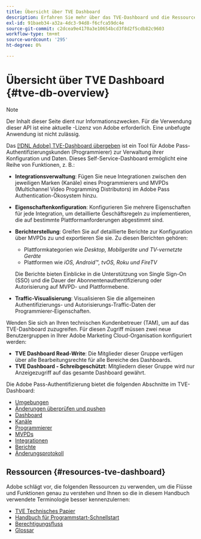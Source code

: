 ```yaml
---
title: Übersicht über TVE Dashboard
description: Erfahren Sie mehr über das TVE-Dashboard und die Ressourcen.
exl-id: 91baeb34-a32a-4dc3-94d8-f6cfca59dc4e
source-git-commit: c2dcea9e4170a3e10654bcd3f8d2f5cdb82c9603
workflow-type: tm+mt
source-wordcount: '295'
ht-degree: 0%

---
```


# Übersicht über TVE Dashboard {#tve-db-overview}

>[!NOTE]
>
>Der Inhalt dieser Seite dient nur Informationszwecken. Für die Verwendung dieser API ist eine aktuelle -Lizenz von Adobe erforderlich. Eine unbefugte Anwendung ist nicht zulässig.

Das [[!DNL Adobe] TVE-Dashboard übergeben](https://experience.adobe.com/pass/authentication) ist ein Tool für Adobe Pass-Authentifizierungskunden (Programmierer) zur Verwaltung ihrer Konfiguration und Daten. Dieses Self-Service-Dashboard ermöglicht eine Reihe von Funktionen, z. B.:

* **Integrationsverwaltung**: Fügen Sie neue Integrationen zwischen den jeweiligen Marken (Kanäle) eines Programmierers und MVPDs (Multichannel Video Programming Distributors) im Adobe Pass Authentication-Ökosystem hinzu.

* **Eigenschaftenkonfiguration**: Konfigurieren Sie mehrere Eigenschaften für jede Integration, um detaillierte Geschäftsregeln zu implementieren, die auf bestimmte Plattformanforderungen abgestimmt sind.

* **Berichterstellung**: Greifen Sie auf detaillierte Berichte zur Konfiguration über MVPDs zu und exportieren Sie sie. Zu diesen Berichten gehören:
   * Plattformkategorien wie *Desktop, Mobilgeräte und TV-vernetzte Geräte*
   * Plattformen wie *iOS, Android™, tvOS, Roku und FireTV*

  Die Berichte bieten Einblicke in die Unterstützung von Single Sign-On (SSO) und die Dauer der Abonnentenauthentifizierung oder Autorisierung auf MVPD- und Plattformebene.

* **Traffic-Visualisierung**: Visualisieren Sie die allgemeinen Authentifizierungs- und Autorisierungs-Traffic-Daten der Programmierer-Eigenschaften.

Wenden Sie sich an Ihren technischen Kundenbetreuer (TAM), um auf das TVE-Dashboard zuzugreifen. Für diesen Zugriff müssen zwei neue Benutzergruppen in Ihrer Adobe Marketing Cloud-Organisation konfiguriert werden:

* **TVE Dashboard Read-Write**: Die Mitglieder dieser Gruppe verfügen über alle Bearbeitungsrechte für alle Bereiche des Dashboards.
* **TVE Dashboard - Schreibgeschützt**: Mitgliedern dieser Gruppe wird nur Anzeigezugriff auf das gesamte Dashboard gewährt.

Die Adobe Pass-Authentifizierung bietet die folgenden Abschnitte im TVE-Dashboard:

* [Umgebungen](/help/authentication/tve-dashboard-environments.md)
* [Änderungen überprüfen und pushen](/help/authentication/tve-dashboard-review-push-changes.md)
* [Dashboard](/help/authentication/tve-dashboard-home.md)
* [Kanäle](/help/authentication/tve-dashboard-channels.md)
* [Programmierer](/help/authentication/tve-dashboard-programmers.md)
* [MVPDs](/help/authentication/tve-dashboard-mvpds.md)
* [Integrationen](/help/authentication/tve-dashboard-integrations.md)
* [Berichte](/help/authentication/tve-dashboard-reports.md)
* [Änderungsprotokoll](/help/authentication/tve-dashboard-changes-log.md)

## Ressourcen {#resources-tve-dashboard}

Adobe schlägt vor, die folgenden Ressourcen zu verwenden, um die Flüsse und Funktionen genau zu verstehen und Ihnen so die in diesem Handbuch verwendete Terminologie besser kennenzulernen:

* [TVE Technisches Papier](/help/authentication/technical-paper.md)
* [Handbuch für Programmstart-Schnellstart](/help/authentication/programmer-kickstart-guide.md)
* [Berechtigungsfluss](/help/authentication/entitlement-flow.md)
* [Glossar](/help/authentication/glossary.md)
